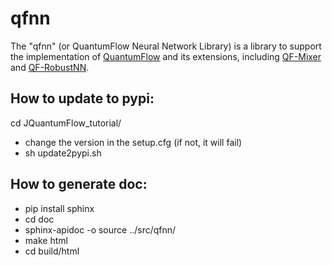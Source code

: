 # qfnn

The "qfnn" (or QuantumFlow Neural Network Library) 
is a library to support the implementation 
of [QuantumFlow](https://www.nature.com/articles/s41467-020-20729-5)
and its extensions, including [QF-Mixer](https://arxiv.org/pdf/2109.03806.pdf) and 
[QF-RobustNN](https://arxiv.org/pdf/2109.03430.pdf).

## How to update to pypi:
cd JQuantumFlow_tutorial/
- change the version in the setup.cfg (if not, it will fail) 
- sh update2pypi.sh

## How to generate doc:
- pip install sphinx
- cd doc
- sphinx-apidoc -o source ../src/qfnn/
- make html
- cd build/html


